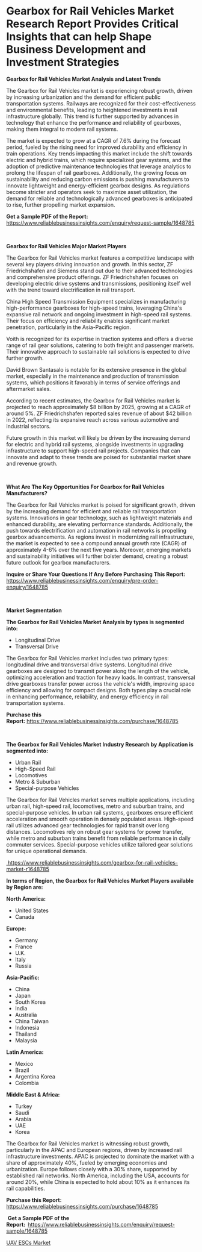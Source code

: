 <p><h1>Gearbox for Rail Vehicles Market Research Report Provides Critical Insights that can help Shape Business Development and Investment Strategies</h1></p><p><strong>Gearbox for Rail Vehicles Market Analysis and Latest Trends</strong></p>
<p><p>The Gearbox for Rail Vehicles market is experiencing robust growth, driven by increasing urbanization and the demand for efficient public transportation systems. Railways are recognized for their cost-effectiveness and environmental benefits, leading to heightened investments in rail infrastructure globally. This trend is further supported by advances in technology that enhance the performance and reliability of gearboxes, making them integral to modern rail systems.</p><p>The market is expected to grow at a CAGR of 7.6% during the forecast period, fueled by the rising need for improved durability and efficiency in train operations. Key trends impacting this market include the shift towards electric and hybrid trains, which require specialized gear systems, and the adoption of predictive maintenance technologies that leverage analytics to prolong the lifespan of rail gearboxes. Additionally, the growing focus on sustainability and reducing carbon emissions is pushing manufacturers to innovate lightweight and energy-efficient gearbox designs. As regulations become stricter and operators seek to maximize asset utilization, the demand for reliable and technologically advanced gearboxes is anticipated to rise, further propelling market expansion.</p></p>
<p><strong>Get a Sample PDF of the Report:&nbsp;</strong> <a href="https://www.reliablebusinessinsights.com/enquiry/request-sample/1648785?utm_campaign=1117&utm_medium=2&utm_source=Github&utm_content=ia&utm_term=29122024&utm_id=gearbox-for-rail-vehicles">https://www.reliablebusinessinsights.com/enquiry/request-sample/1648785</a></p>
<p>&nbsp;</p>
<p><strong>Gearbox for Rail Vehicles Major Market Players</strong></p>
<p><p>The Gearbox for Rail Vehicles market features a competitive landscape with several key players driving innovation and growth. In this sector, ZF Friedrichshafen and Siemens stand out due to their advanced technologies and comprehensive product offerings. ZF Friedrichshafen focuses on developing electric drive systems and transmissions, positioning itself well with the trend toward electrification in rail transport.</p><p>China High Speed Transmission Equipment specializes in manufacturing high-performance gearboxes for high-speed trains, leveraging China's expansive rail network and ongoing investment in high-speed rail systems. Their focus on efficiency and reliability enables significant market penetration, particularly in the Asia-Pacific region.</p><p>Voith is recognized for its expertise in traction systems and offers a diverse range of rail gear solutions, catering to both freight and passenger markets. Their innovative approach to sustainable rail solutions is expected to drive further growth.</p><p>David Brown Santasalo is notable for its extensive presence in the global market, especially in the maintenance and production of transmission systems, which positions it favorably in terms of service offerings and aftermarket sales. </p><p>According to recent estimates, the Gearbox for Rail Vehicles market is projected to reach approximately $8 billion by 2025, growing at a CAGR of around 5%. ZF Friedrichshafen reported sales revenue of about $42 billion in 2022, reflecting its expansive reach across various automotive and industrial sectors.</p><p>Future growth in this market will likely be driven by the increasing demand for electric and hybrid rail systems, alongside investments in upgrading infrastructure to support high-speed rail projects. Companies that can innovate and adapt to these trends are poised for substantial market share and revenue growth.</p></p>
<p>&nbsp;</p>
<p><strong>What Are The Key Opportunities For Gearbox for Rail Vehicles Manufacturers?</strong></p>
<p><p>The Gearbox for Rail Vehicles market is poised for significant growth, driven by the increasing demand for efficient and reliable rail transportation systems. Innovations in gear technology, such as lightweight materials and enhanced durability, are elevating performance standards. Additionally, the push towards electrification and automation in rail networks is propelling gearbox advancements. As regions invest in modernizing rail infrastructure, the market is expected to see a compound annual growth rate (CAGR) of approximately 4-6% over the next five years. Moreover, emerging markets and sustainability initiatives will further bolster demand, creating a robust future outlook for gearbox manufacturers.</p></p>
<p><strong>Inquire or Share Your Questions If Any Before Purchasing This Report:</strong> <a href="https://www.reliablebusinessinsights.com/enquiry/pre-order-enquiry/1648785?utm_campaign=1117&utm_medium=2&utm_source=Github&utm_content=ia&utm_term=29122024&utm_id=gearbox-for-rail-vehicles">https://www.reliablebusinessinsights.com/enquiry/pre-order-enquiry/1648785</a></p>
<p>&nbsp;</p>
<p><strong>Market Segmentation</strong></p>
<p><strong>The Gearbox for Rail Vehicles Market Analysis by types is segmented into:</strong></p>
<p><ul><li>Longitudinal Drive</li><li>Transversal Drive</li></ul></p>
<p><p>The Gearbox for Rail Vehicles market includes two primary types: longitudinal drive and transversal drive systems. Longitudinal drive gearboxes are designed to transmit power along the length of the vehicle, optimizing acceleration and traction for heavy loads. In contrast, transversal drive gearboxes transfer power across the vehicle's width, improving space efficiency and allowing for compact designs. Both types play a crucial role in enhancing performance, reliability, and energy efficiency in rail transportation systems.</p></p>
<p><strong>Purchase this Report:&nbsp;</strong><a href="https://www.reliablebusinessinsights.com/purchase/1648785?utm_campaign=1117&utm_medium=2&utm_source=Github&utm_content=ia&utm_term=29122024&utm_id=gearbox-for-rail-vehicles">https://www.reliablebusinessinsights.com/purchase/1648785</a></p>
<p>&nbsp;</p>
<p><strong>The Gearbox for Rail Vehicles Market Industry Research by Application is segmented into:</strong></p>
<p><ul><li>Urban Rail</li><li>High-Speed Rail</li><li>Locomotives</li><li>Metro & Suburban</li><li>Special-purpose Vehicles</li></ul></p>
<p><p>The Gearbox for Rail Vehicles market serves multiple applications, including urban rail, high-speed rail, locomotives, metro and suburban trains, and special-purpose vehicles. In urban rail systems, gearboxes ensure efficient acceleration and smooth operation in densely populated areas. High-speed rail utilizes advanced gear technologies for rapid transit over long distances. Locomotives rely on robust gear systems for power transfer, while metro and suburban trains benefit from reliable performance in daily commuter services. Special-purpose vehicles utilize tailored gear solutions for unique operational demands.</p></p>
<p><a href="https://www.reliablebusinessinsights.com/gearbox-for-rail-vehicles-market-r1648785?utm_campaign=1117&utm_medium=2&utm_source=Github&utm_content=ia&utm_term=29122024&utm_id=gearbox-for-rail-vehicles">&nbsp;https://www.reliablebusinessinsights.com/gearbox-for-rail-vehicles-market-r1648785</a></p>
<p><strong>In terms of Region, the Gearbox for Rail Vehicles Market Players available by Region are:</strong></p>
<p>
    <p> <strong> North America: </strong>
        <ul>
            <li>United States</li>
            <li>Canada</li>
        </ul>
        </p> 
    <p> <strong> Europe: </strong>
        <ul>
            <li>Germany</li>
            <li>France</li>
            <li>U.K.</li>
            <li>Italy</li>
            <li>Russia</li>
        </ul>
        </p> 
    <p> <strong> Asia-Pacific: </strong>
        <ul>
            <li>China</li>
            <li>Japan</li>
            <li>South Korea</li>
            <li>India</li>
            <li>Australia</li>
            <li>China Taiwan</li>
            <li>Indonesia</li>
            <li>Thailand</li>
            <li>Malaysia</li>
        </ul>
        </p> 
    <p> <strong> Latin America: </strong>
        <ul>
            <li>Mexico</li>
            <li>Brazil</li>
            <li>Argentina Korea</li>
            <li>Colombia</li>
        </ul>
        </p> 
    <p> <strong> Middle East & Africa: </strong>
        <ul>
            <li>Turkey</li>
            <li>Saudi</li>
            <li>Arabia</li>
            <li>UAE</li>
            <li>Korea</li>
        </ul>
    </p>
    </p>
<p><p>The Gearbox for Rail Vehicles market is witnessing robust growth, particularly in the APAC and European regions, driven by increased rail infrastructure investments. APAC is projected to dominate the market with a share of approximately 40%, fueled by emerging economies and urbanization. Europe follows closely with a 30% share, supported by established rail networks. North America, including the USA, accounts for around 20%, while China is expected to hold about 10% as it enhances its rail capabilities.</p></p>
<p><strong>Purchase this Report: </strong><a href="https://www.reliablebusinessinsights.com/purchase/1648785?utm_campaign=1117&utm_medium=2&utm_source=Github&utm_content=ia&utm_term=29122024&utm_id=gearbox-for-rail-vehicles">https://www.reliablebusinessinsights.com/purchase/1648785</a></p>
<p>&nbsp;<strong>Get a Sample PDF of the Report:&nbsp;&nbsp;</strong><a href="https://www.reliablebusinessinsights.com/enquiry/request-sample/1648785?utm_campaign=1117&utm_medium=2&utm_source=Github&utm_content=ia&utm_term=29122024&utm_id=gearbox-for-rail-vehicles">https://www.reliablebusinessinsights.com/enquiry/request-sample/1648785</a></p>
<p><strong></strong></p>
<p><p><a href="https://github.com/locarol73/Market-Research-Report-List-1/blob/main/uav-escs-market.md?utm_campaign=1117&utm_medium=2&utm_source=Github&utm_content=ia&utm_term=29122024&utm_id=gearbox-for-rail-vehicles">UAV ESCs Market</a></p></p>